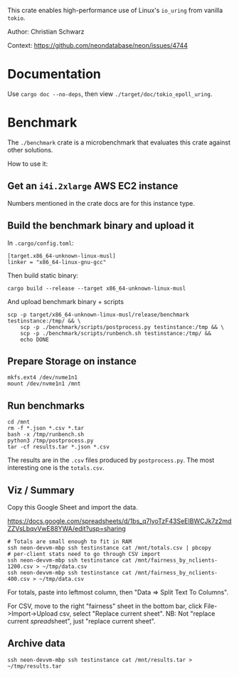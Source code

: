 This crate enables high-performance use of Linux's `io_uring` from vanilla `tokio`.

Author: Christian Schwarz

Context: https://github.com/neondatabase/neon/issues/4744

# Documentation

Use `cargo doc --no-deps`, then view `./target/doc/tokio_epoll_uring`.

# Benchmark

The `./benchmark` crate is a microbenchmark that evaluates this crate against other solutions.

How to use it:

## Get an `i4i.2xlarge` AWS EC2 instance

Numbers mentioned in the crate docs are for this instance type.

## Build the benchmark binary and upload it

In `.cargo/config.toml`:

```
[target.x86_64-unknown-linux-musl]
linker = "x86_64-linux-gnu-gcc"
```

Then build static binary:

```
cargo build --release --target x86_64-unknown-linux-musl
```

And upload benchmark binary + scripts

```
scp -p target/x86_64-unknown-linux-musl/release/benchmark testinstance:/tmp/ && \
    scp -p ./benchmark/scripts/postprocess.py testinstance:/tmp && \
    scp -p ./benchmark/scripts/runbench.sh testinstance:/tmp/ &&
    echo DONE
```

## Prepare Storage on instance

```
mkfs.ext4 /dev/nvme1n1
mount /dev/nvme1n1 /mnt
```

## Run benchmarks

```
cd /mnt
rm -f *.json *.csv *.tar
bash -x /tmp/runbench.sh
python3 /tmp/postprocess.py
tar -cf results.tar *.json *.csv
```

The results are in the `.csv` files produced by `postprocess.py`.
The most interesting one is the `totals.csv`.

## Viz / Summary

Copy this Google Sheet and import the data.

https://docs.google.com/spreadsheets/d/1bs_q7IyoTzF43SeEIBWCJk7z2mdZZVsLbqvVwE88YWA/edit?usp=sharing

```
# Totals are small enough to fit in RAM
ssh neon-devvm-mbp ssh testinstance cat /mnt/totals.csv | pbcopy
# per-client stats need to go through CSV import
ssh neon-devvm-mbp ssh testinstance cat /mnt/fairness_by_nclients-1200.csv > ~/tmp/data.csv
ssh neon-devvm-mbp ssh testinstance cat /mnt/fairness_by_nclients-400.csv > ~/tmp/data.csv
```

For totals, paste into leftmost column, then "Data => Split Text To Columns".

For CSV, move to the right "fairness" sheet in the bottom bar, click File->Import->Upload csv, select "Replace current sheet".
NB: Not "replace current *spread*sheet", just "replace current sheet".

## Archive data

```
ssh neon-devvm-mbp ssh testinstance cat /mnt/results.tar > ~/tmp/results.tar
```
